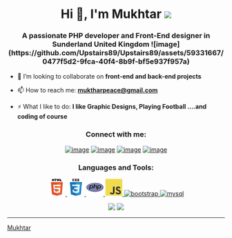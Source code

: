 <h1 align="center">Hi 👋, I'm Mukhtar <img height="40" src="https://emoji.gg/assets/emoji/7333-parrotdance.gif"></h1>
<h3 align="center">A passionate PHP developer and Front-End designer in Sunderland United Kingdom ![image](https://github.com/Upstairs89/Upstairs89/assets/59331667/0477f5d2-9fca-40f4-8b9f-bf5e937f957a)
</h3>

- 👯 I’m looking to collaborate on **front-end and back-end projects**

- 📫 How to reach me: **muktharpeace@gmail.com**

- ⚡ What I like to do: **I like Graphic Designs, Playing Football ....and coding of course**

<h3 align="center">Connect with me:</h3>
<div align="center">

[![image](https://img.shields.io/badge/LinkedIn-0077B5?style=for-the-badge&logo=linkedin&logoColor=white)](https://www.linkedin.com/in/mukhtar-abdussalam-5662138a)
[![image](https://img.shields.io/badge/Instagram-E4405F?style=for-the-badge&logo=instagram&logoColor=white)](https://www.instagram.com/mukh.salam/)
[![image](https://img.shields.io/badge/Twitter-1DA1F2?style=for-the-badge&logo=twitter&logoColor=white)](https://twitter.com/mukhty89)
[![image](https://img.shields.io/badge/Gmail-D14836?style=for-the-badge&logo=gmail&logoColor=white)](mailto:mukhtarpeace@gmail.com)
  
</div>

<h3 align="center">Languages and Tools:</h3>

<p align="center"> 
  <a href="https://www.w3.org/html/" target="_blank"> 
    <img src="https://raw.githubusercontent.com/devicons/devicon/master/icons/html5/html5-original-wordmark.svg" alt="html5" width="40" height="40"/> 
  </a>
  <a href="https://www.w3schools.com/css/" target="_blank"> 
    <img src="https://raw.githubusercontent.com/devicons/devicon/master/icons/css3/css3-original-wordmark.svg" alt="css3" width="40" height="40"/> 
  </a> 
  <a href="https://www.php.net" target="_blank"> 
    <img src="https://raw.githubusercontent.com/devicons/devicon/master/icons/php/php-original.svg" alt="php" width="40" height="40"/> 
  </a>  
  <a href="https://developer.mozilla.org/en-US/docs/Web/JavaScript" target="_blank"> 
    <img src="https://raw.githubusercontent.com/devicons/devicon/master/icons/javascript/javascript-original.svg" alt="javascript" width="40" height="40"/> 
  </a> 
  <a href="https://getbootstrap.com/" target="_blank"> 
            <img src="https://cdn.jsdelivr.net/gh/devicons/devicon/icons/bootstrap/bootstrap-original.svg" alt="bootstrap" width="40" height="40"/> 
  </a>
  <a href="https://mysql.com/" target="_blank"> 
            <img src="https://cdn.jsdelivr.net/gh/devicons/devicon/icons/mysql/mysql-original.svg" alt="mysql" width="40" height="40"/>
   </a>    
</p>

<p align= "center">
  <img height= "150" src="https://github-readme-stats.vercel.app/api?username=Upstairs89&theme=react&show_icons=true&include_all_commits=true" />
  <img height= "150" src="https://github-readme-stats.vercel.app/api/top-langs/?username=Upstairs89&theme=react&layout=compact" />
</p>

------

[Mukhtar](https://github.com/Upstairs89)
